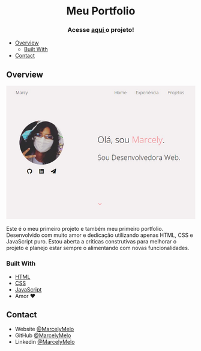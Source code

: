 <!-- Please update value in the {}  -->

<h1 align="center">Meu Portfolio</h1>

<div align="center">
  <h3>
  Acesse 
    <a href="https://marcelymelo.vercel.app//">
      aqui
    </a> o projeto!
  </h3>
</div>

- [Overview](#overview)
  - [Built With](#built-with)
- [Contact](#contact)

<!-- OVERVIEW -->

## Overview

![screenshot](img/project-img.jpg)

Este é o meu primeiro projeto e também meu primeiro portfolio. 
Desenvolvido com muito amor e dedicação utilizando apenas HTML, CSS e JavaScript puro. Estou aberta a críticas construtivas para melhorar o projeto e planejo estar sempre o alimentando com novas funcionalidades.

### Built With

<!-- This section should list any major frameworks that you built your project using. Here are a few examples.-->

- [HTML](https://pt.wikipedia.org/wiki/HTML)
- [CSS](https://pt.wikipedia.org/wiki/CSS)
- [JavaScript](https://developer.mozilla.org/pt-BR/docs/Web/JavaScript)
- Amor ❤

## Contact

- Website [@MarcelyMelo](https://marcelymelo.vercel.app/)
- GitHub [@MarcelyMelo](https://github.com/MarcelyMelo)
- Linkedin [@MarcelyMelo](https://www.linkedin.com/in/marcelymelo/)
